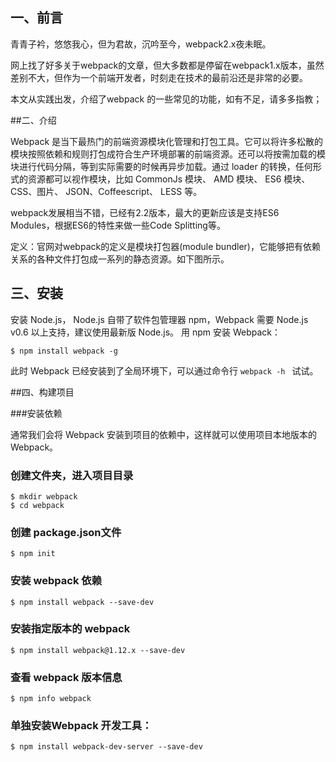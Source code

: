## 一、前言

青青子衿，悠悠我心，但为君故，沉吟至今，webpack2.x夜未眠。

网上找了好多关于webpack的文章，但大多数都是停留在webpack1.x版本，虽然差别不大，但作为一个前端开发者，时刻走在技术的最前沿还是非常的必要。

本文从实践出发，介绍了webpack 的一些常见的功能，如有不足，请多多指教；

##二、介绍

Webpack 是当下最热门的前端资源模块化管理和打包工具。它可以将许多松散的模块按照依赖和规则打包成符合生产环境部署的前端资源。还可以将按需加载的模块进行代码分隔，等到实际需要的时候再异步加载。通过 loader 的转换，任何形式的资源都可以视作模块，比如 CommonJs 模块、 AMD 模块、 ES6 模块、CSS、图片、 JSON、Coffeescript、 LESS 等。

webpack发展相当不错，已经有2.2版本，最大的更新应该是支持ES6 Modules，根据ES6的特性来做一些Code Splitting等。

定义：官网对webpack的定义是模块打包器(module bundler)，它能够把有依赖关系的各种文件打包成一系列的静态资源。如下图所示。


## 三、安装

安装 Node.js， Node.js 自带了软件包管理器 npm，Webpack 需要 Node.js v0.6 以上支持，建议使用最新版 Node.js。
用 npm 安装 Webpack：

```
$ npm install webpack -g
```

此时 Webpack 已经安装到了全局环境下，可以通过命令行 
```webpack -h ```
试试。

##四、构建项目

###安装依赖

通常我们会将 Webpack 安装到项目的依赖中，这样就可以使用项目本地版本的 Webpack。

### 创建文件夹，进入项目目录
```
$ mkdir webpack
$ cd webpack
```

### 创建 package.json文件

```
$ npm init 
```

### 安装 webpack 依赖
```
$ npm install webpack --save-dev
```

### 安装指定版本的 webpack

```
$ npm install webpack@1.12.x --save-dev
```

### 查看 webpack 版本信息

```
$ npm info webpack
```

### 单独安装Webpack 开发工具：

```
$ npm install webpack-dev-server --save-dev
```